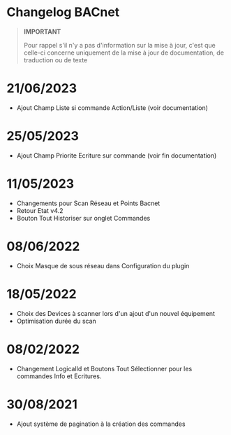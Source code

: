 # Changelog BACnet


>**IMPORTANT**
>
>Pour rappel s'il n'y a pas d'information sur la mise à jour, c'est que celle-ci concerne uniquement de la mise à jour de documentation, de traduction ou de texte


# 21/06/2023

- Ajout Champ Liste si commande Action/Liste (voir documentation)

# 25/05/2023

- Ajout Champ Priorite Ecriture sur commande (voir fin documentation)


# 11/05/2023

- Changements pour Scan Réseau et Points Bacnet
- Retour Etat v4.2
- Bouton Tout Historiser sur onglet Commandes

# 08/06/2022

- Choix Masque de sous réseau dans Configuration du plugin

# 18/05/2022

- Choix des Devices à scanner lors d'un ajout d'un nouvel équipement
- Optimisation durée du scan

# 08/02/2022

- Changement LogicalId et Boutons Tout Sélectionner pour les commandes Info et Ecritures.

# 30/08/2021

- Ajout système de pagination à la création des commandes
